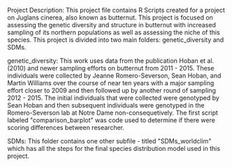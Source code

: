 Project Description:
This project file contains R Scripts created for a project on Juglans cinerea, also known as butternut. This project is focused on assessing the genetic diversity and structure in butternut with increased sampling of its northern populations as well as assessing the niche of this species. This project is divided into two main folders: genetic_diversity and SDMs.

genetic_diversity: This work uses data from the publication Hoban et al. (2010) and newer sampling efforts on butternut from 2011 - 2015. These individuals were collected by Jeanne Romero-Severson, Sean Hoban, and Martin Williams over the course of near ten years with a major sampling effort closer to 2009 and then followed up by another round of sampling 2012 - 2015. The initial individuals that were collected were genotyped by Sean Hoban and then subsequent individuals were genotyped in the Romero-Severson lab at Notre Dame non-consequetively. The first script labeled "comparison_barplot" was code used to determine if there were scoring differences between researcher. 

SDMs: This folder contains one other subfile - titled "SDMs_worldclim" which has all the steps for the final species distribution model used in this project. 

